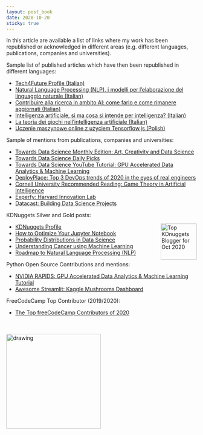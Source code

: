 ```yaml
---
layout: post_book
date: 2020-10-20
sticky: true
---
```


In this article are available a list of links where my work has been republished or acknowledged in different areas (e.g. different languages, publications, companies and universities).

<!--end_excerpt-->

Sample list of published articles which have then been republished in different languages:

- [Tech4Future Profile (Italian)](https://tech4future.info/author/pier-paolo-ippolito/)
- [Natural Language Processing (NLP), i modelli per l’elaborazione del linguaggio naturale (Italian)](https://tech4future.info/modelli-nlp-natural-language-processing/)
- [Contribuire alla ricerca in ambito AI: come farlo e come rimanere aggiornati (Italian)](https://tech4future.info/ricerca-ambito-ai-come-contribuire/)
- [Intelligenza artificiale, sì ma cosa si intende per intelligenza? (Italian)](https://tech4future.info/intelligenza-cosa-significa/)
- [La teoria dei giochi nell’intelligenza artificiale (Italian)](https://www.ai4business.it/intelligenza-artificiale/la-teoria-dei-giochi-intelligenza-artificiale/)
- [Uczenie maszynowe online z użyciem Tensorflow.js (Polish)](https://bulldogjob.pl/news/763-uczenie-maszynowe-online-z-uzyciem-tensorflow-js)

Sample of mentions from publications, companies and universities:

- [Towards Data Science Monthly Edition: Art, Creativity and Data Science](https://towardsdatascience.com/april-edition-art-creativity-and-data-science-5ca9849f5da3)
- [Towards Data Science Daily Picks](https://towardsdatascience.com/latest-picks-how-to-spot-a-data-charlatan-624d152c9aa)
- [Towards Data Science YouTube Tutorial: GPU Accelerated Data Analytics & Machine Learning](https://www.youtube.com/watch?v=9Wey2c5Lx18&t=1s&ab_channel=TowardsDataScience)
- [DeployPlace: Top 3 DevOps trends of 2020 in the eyes of real engineers](https://deployplace.com/blog/top-3-devops-trends-2020/)
- [Cornell University Recommended Reading: Game Theory in Artificial Intelligence](http://blogs.cornell.edu/info2040/2019/09/23/game-theory-in-artificial-intelligence/)
- [Experfy: Harvard Innovation Lab](https://www.experfy.com/blog/author/pier-paolo-ippolito/)
- [Datacast: Building Data Science Projects](https://medium.com/cracking-the-data-science-interview/datacast-episode-57-building-data-science-projects-with-pier-paolo-ippolito-ceb30f416baf)

KDNuggets Silver and Gold posts:

<a href="https://www.kdnuggets.com/2020/10/top-news-week-1019-1025.html" target="_blank" rel="noopener"><img src="https://www.kdnuggets.com/images/tkb-2010-s.png" width=95 alt="Top KDnuggets Blogger for Oct 2020" align="right"></a>

- [KDNuggets Profile](https://www.kdnuggets.com/author/pierpaolo-ippolito)
- [How to Optimize Your Jupyter Notebook](https://www.kdnuggets.com/2020/01/optimize-jupyter-notebook.html)
- [Probability Distributions in Data Science](https://www.kdnuggets.com/2020/02/probability-distributions-data-science.html)
- [Understanding Cancer using Machine Learning](https://www.kdnuggets.com/2019/08/understanding-cancer-machine-learning.html)
- [Roadmap to Natural Language Processing (NLP)](https://www.kdnuggets.com/2020/10/roadmap-natural-language-processing-nlp.html)

Python Open Source Contributions and mentions:
- [NVIDIA RAPIDS: GPU Accelerated Data Analytics & Machine Learning Tutorial](https://github.com/rapidsai-community/notebooks-contrib/blob/branch-0.12/multimedia_links.md)
- [Awesome Streamlit: Kaggle Mushrooms Dashboard](https://github.com/MarcSkovMadsen/awesome-streamlit)

FreeCodeCamp Top Contributor (2019/2020):
- [The Top freeCodeCamp Contributors of 2020](https://www.freecodecamp.org/news/2020-top-contributors/)
<br>
<br>
<img src="/assets/img/posts/freecamp.jpg" alt="drawing" style="width:250px;"/>
